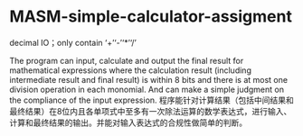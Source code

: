 # MASM-simple-calculator-assigment
decimal IO；only contain ‘+’‘-’‘*’‘/’

The program can input, calculate and output the final result for mathematical expressions where the calculation result (including intermediate result and final result) is within 8 bits and there is at most one division operation in each monomial. And can make a simple judgment on the compliance of the input expression.
程序能针对计算结果（包括中间结果和最终结果）在8位内且各单项式中至多有一次除法运算的数学表达式，进行输入、计算和最终结果的输出。并能对输入表达式的合规性做简单的判断。
